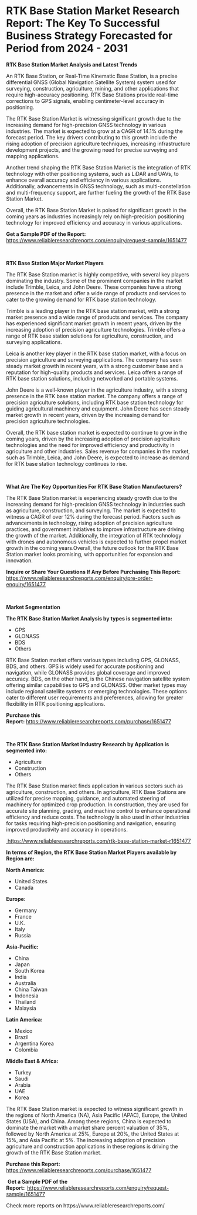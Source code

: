 <p><h1>RTK Base Station Market Research Report: The Key To Successful Business Strategy Forecasted for Period from 2024 - 2031</h1></p><p><strong>RTK Base Station Market Analysis and Latest Trends</strong></p>
<p><p>An RTK Base Station, or Real-Time Kinematic Base Station, is a precise differential GNSS (Global Navigation Satellite System) system used for surveying, construction, agriculture, mining, and other applications that require high-accuracy positioning. RTK Base Stations provide real-time corrections to GPS signals, enabling centimeter-level accuracy in positioning.</p><p>The RTK Base Station Market is witnessing significant growth due to the increasing demand for high-precision GNSS technology in various industries. The market is expected to grow at a CAGR of 14.1% during the forecast period. The key drivers contributing to this growth include the rising adoption of precision agriculture techniques, increasing infrastructure development projects, and the growing need for precise surveying and mapping applications.</p><p>Another trend shaping the RTK Base Station Market is the integration of RTK technology with other positioning systems, such as LiDAR and UAVs, to enhance overall accuracy and efficiency in various applications. Additionally, advancements in GNSS technology, such as multi-constellation and multi-frequency support, are further fueling the growth of the RTK Base Station Market.</p><p>Overall, the RTK Base Station Market is poised for significant growth in the coming years as industries increasingly rely on high-precision positioning technology for improved efficiency and accuracy in various applications.</p></p>
<p><strong>Get a Sample PDF of the Report:&nbsp;</strong> <a href="https://www.reliableresearchreports.com/enquiry/request-sample/1651477">https://www.reliableresearchreports.com/enquiry/request-sample/1651477</a></p>
<p>&nbsp;</p>
<p><strong>RTK Base Station Major Market Players</strong></p>
<p><p>The RTK Base Station market is highly competitive, with several key players dominating the industry. Some of the prominent companies in the market include Trimble, Leica, and John Deere. These companies have a strong presence in the market and offer a wide range of products and services to cater to the growing demand for RTK base station technology.</p><p>Trimble is a leading player in the RTK base station market, with a strong market presence and a wide range of products and services. The company has experienced significant market growth in recent years, driven by the increasing adoption of precision agriculture technologies. Trimble offers a range of RTK base station solutions for agriculture, construction, and surveying applications.</p><p>Leica is another key player in the RTK base station market, with a focus on precision agriculture and surveying applications. The company has seen steady market growth in recent years, with a strong customer base and a reputation for high-quality products and services. Leica offers a range of RTK base station solutions, including networked and portable systems.</p><p>John Deere is a well-known player in the agriculture industry, with a strong presence in the RTK base station market. The company offers a range of precision agriculture solutions, including RTK base station technology for guiding agricultural machinery and equipment. John Deere has seen steady market growth in recent years, driven by the increasing demand for precision agriculture technologies.</p><p>Overall, the RTK base station market is expected to continue to grow in the coming years, driven by the increasing adoption of precision agriculture technologies and the need for improved efficiency and productivity in agriculture and other industries. Sales revenue for companies in the market, such as Trimble, Leica, and John Deere, is expected to increase as demand for RTK base station technology continues to rise.</p></p>
<p>&nbsp;</p>
<p><strong>What Are The Key Opportunities For RTK Base Station Manufacturers?</strong></p>
<p><p>The RTK Base Station market is experiencing steady growth due to the increasing demand for high-precision GNSS technology in industries such as agriculture, construction, and surveying. The market is expected to witness a CAGR of over 12% during the forecast period. Factors such as advancements in technology, rising adoption of precision agriculture practices, and government initiatives to improve infrastructure are driving the growth of the market. Additionally, the integration of RTK technology with drones and autonomous vehicles is expected to further propel market growth in the coming years.Overall, the future outlook for the RTK Base Station market looks promising, with opportunities for expansion and innovation.</p></p>
<p><strong>Inquire or Share Your Questions If Any Before Purchasing This Report:</strong> <a href="https://www.reliableresearchreports.com/enquiry/pre-order-enquiry/1651477">https://www.reliableresearchreports.com/enquiry/pre-order-enquiry/1651477</a></p>
<p>&nbsp;</p>
<p><strong>Market Segmentation</strong></p>
<p><strong>The RTK Base Station Market Analysis by types is segmented into:</strong></p>
<p><ul><li>GPS</li><li>GLONASS</li><li>BDS</li><li>Others</li></ul></p>
<p><p>RTK Base Station market offers various types including GPS, GLONASS, BDS, and others. GPS is widely used for accurate positioning and navigation, while GLONASS provides global coverage and improved accuracy. BDS, on the other hand, is the Chinese navigation satellite system offering similar capabilities to GPS and GLONASS. Other market types may include regional satellite systems or emerging technologies. These options cater to different user requirements and preferences, allowing for greater flexibility in RTK positioning applications.</p></p>
<p><strong>Purchase this Report:&nbsp;</strong><a href="https://www.reliableresearchreports.com/purchase/1651477">https://www.reliableresearchreports.com/purchase/1651477</a></p>
<p>&nbsp;</p>
<p><strong>The RTK Base Station Market Industry Research by Application is segmented into:</strong></p>
<p><ul><li>Agriculture</li><li>Construction</li><li>Others</li></ul></p>
<p><p>The RTK Base Station market finds application in various sectors such as agriculture, construction, and others. In agriculture, RTK Base Stations are utilized for precise mapping, guidance, and automated steering of machinery for optimized crop production. In construction, they are used for accurate site planning, grading, and machine control to enhance operational efficiency and reduce costs. The technology is also used in other industries for tasks requiring high-precision positioning and navigation, ensuring improved productivity and accuracy in operations.</p></p>
<p><a href="https://www.reliableresearchreports.com/rtk-base-station-market-r1651477">&nbsp;https://www.reliableresearchreports.com/rtk-base-station-market-r1651477</a></p>
<p><strong>In terms of Region, the RTK Base Station Market Players available by Region are:</strong></p>
<p>
    <p> <strong> North America: </strong>
        <ul>
            <li>United States</li>
            <li>Canada</li>
        </ul>
        </p> 
    <p> <strong> Europe: </strong>
        <ul>
            <li>Germany</li>
            <li>France</li>
            <li>U.K.</li>
            <li>Italy</li>
            <li>Russia</li>
        </ul>
        </p> 
    <p> <strong> Asia-Pacific: </strong>
        <ul>
            <li>China</li>
            <li>Japan</li>
            <li>South Korea</li>
            <li>India</li>
            <li>Australia</li>
            <li>China Taiwan</li>
            <li>Indonesia</li>
            <li>Thailand</li>
            <li>Malaysia</li>
        </ul>
        </p> 
    <p> <strong> Latin America: </strong>
        <ul>
            <li>Mexico</li>
            <li>Brazil</li>
            <li>Argentina Korea</li>
            <li>Colombia</li>
        </ul>
        </p> 
    <p> <strong> Middle East & Africa: </strong>
        <ul>
            <li>Turkey</li>
            <li>Saudi</li>
            <li>Arabia</li>
            <li>UAE</li>
            <li>Korea</li>
        </ul>
    </p>
    </p>
<p><p>The RTK Base Station market is expected to witness significant growth in the regions of North America (NA), Asia Pacific (APAC), Europe, the United States (USA), and China. Among these regions, China is expected to dominate the market with a market share percent valuation of 35%, followed by North America at 25%, Europe at 20%, the United States at 15%, and Asia Pacific at 5%. The increasing adoption of precision agriculture and construction applications in these regions is driving the growth of the RTK Base Station market.</p></p>
<p><strong>Purchase this Report: </strong><a href="https://www.reliableresearchreports.com/purchase/1651477">https://www.reliableresearchreports.com/purchase/1651477</a></p>
<p>&nbsp;<strong>Get a Sample PDF of the Report:&nbsp;&nbsp;</strong><a href="https://www.reliableresearchreports.com/enquiry/request-sample/1651477">https://www.reliableresearchreports.com/enquiry/request-sample/1651477</a></p>
<p><strong></strong></p>
<p>Check more reports on https://www.reliableresearchreports.com/</p>